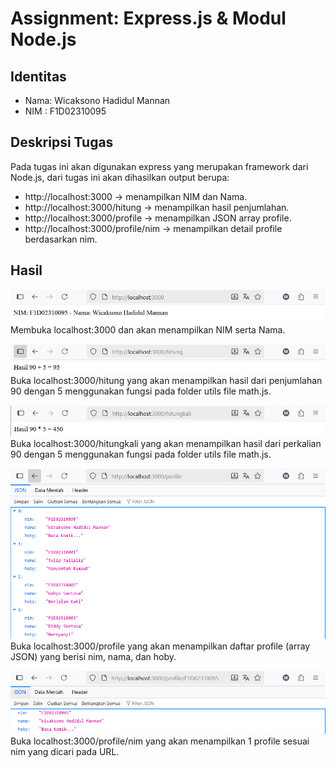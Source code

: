 # Assignment: Express.js & Modul Node.js

## Identitas
- Nama: Wicaksono Hadidul Mannan
- NIM : F1D02310095

## Deskripsi Tugas
Pada tugas ini akan digunakan express yang merupakan framework dari Node.js, dari tugas ini akan dihasilkan output berupa:
- http://localhost:3000 -> menampilkan NIM dan Nama.
- http://localhost:3000/hitung -> menampilkan hasil penjumlahan.
- http://localhost:3000/profile -> menampilkan JSON array profile.
- http://localhost:3000/profile/nim -> menampilkan detail profile berdasarkan nim.

## Hasil
![Output Program](screenshot/root.png)
Membuka localhost:3000 dan akan menampilkan NIM serta Nama.

![Output Program](screenshot/root-hitung.png)
Buka localhost:3000/hitung yang akan menampilkan hasil dari penjumlahan 90 dengan 5 menggunakan fungsi pada folder utils file math.js.

![Output Program](screenshot/root-hitungkali.png)
Buka localhost:3000/hitungkali yang akan menampilkan hasil dari perkalian 90 dengan 5 menggunakan fungsi pada folder utils file math.js.

![Output Program](screenshot/root-profileroot.png)
Buka localhost:3000/profile yang akan menampilkan daftar profile (array JSON) yang berisi nim, nama, dan hoby.

![Output Program](screenshot/root-profileroot-nim.png)
Buka localhost:3000/profile/nim yang akan menampilkan 1 profile sesuai nim yang dicari pada URL.